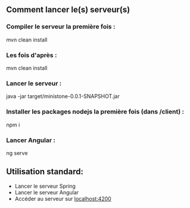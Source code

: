 ## Comment lancer le(s) serveur(s)

### Compiler le serveur la première fois :
mvn clean install
### Les fois d'après :
mvn clean install
### Lancer le serveur :
java -jar target/ministone-0.0.1-SNAPSHOT.jar

### Installer les packages nodejs la première fois (dans /client) :
npm i
### Lancer Angular :
ng serve

## Utilisation standard:
- Lancer le serveur Spring
- Lancer le serveur Angular
- Accéder au serveur sur [localhost:4200](http://localhost:4200)
